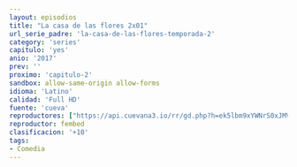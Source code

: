 ```yaml
---
layout: episodios
title: "La casa de las flores 2x01"
url_serie_padre: 'la-casa-de-las-flores-temporada-2'
category: 'series'
capitulo: 'yes'
anio: '2017'
prev: ''
proximo: 'capitulo-2'
sandbox: allow-same-origin allow-forms
idioma: 'Latino'
calidad: 'Full HD'
fuente: 'cueva'
reproductores: ["https://api.cuevana3.io/rr/gd.php?h=ek5lbm9xYWNrS0xJMVp5b21KREk0dFBLbjVkaHhkRGdrOG1jbnBpUnhhS1Z2WktXakxHcTE5aTBlcUNJektpL2xLMkpvNStxeXFpYTEybXNacGJOM2RlU3FadVkyUT09"]
reproductor: fembed
clasificacion: '+10'
tags:
- Comedia
---
```












